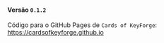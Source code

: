 #### Versão `0.1.2`

Código para o GitHub Pages de `Cards of KeyForge`: https://cardsofkeyforge.github.io
